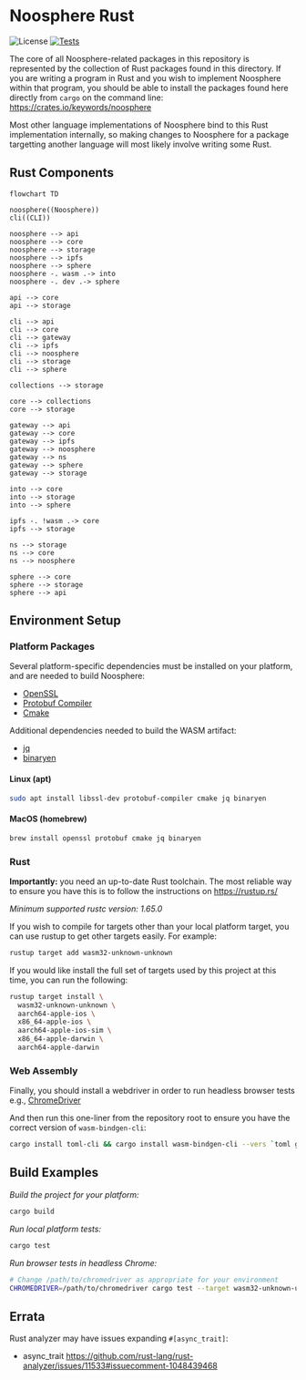 # Noosphere Rust

![License](https://img.shields.io/badge/license-MIT%2FApache--2.0-blue?label=License)
[![Tests](https://img.shields.io/github/workflow/status/subconsciousnetwork/noosphere/Run%20test%20suite/main?label=Tests)](https://github.com/subconsciousnetwork/noosphere/actions/workflows/run_test_suite.yaml?query=branch%3Amain)

The core of all Noosphere-related packages in this repository is represented by
the collection of Rust packages found in this directory. If you are writing a
program in Rust and you wish to implement Noosphere within that program, you
should be able to install the packages found here directly from `cargo` on the
command line: https://crates.io/keywords/noosphere

Most other language implementations of Noosphere bind to this Rust
implementation internally, so making changes to Noosphere for a package
targetting another language will most likely involve writing some Rust.

## Rust Components

```mermaid
flowchart TD

noosphere((Noosphere))
cli((CLI))

noosphere --> api
noosphere --> core
noosphere --> storage
noosphere --> ipfs 
noosphere --> sphere
noosphere -. wasm .-> into
noosphere -. dev .-> sphere

api --> core
api --> storage

cli --> api 
cli --> core
cli --> gateway
cli --> ipfs
cli --> noosphere 
cli --> storage 
cli --> sphere

collections --> storage

core --> collections
core --> storage

gateway --> api
gateway --> core
gateway --> ipfs
gateway --> noosphere
gateway --> ns 
gateway --> sphere 
gateway --> storage

into --> core
into --> storage
into --> sphere

ipfs -. !wasm .-> core 
ipfs --> storage

ns --> storage
ns --> core
ns --> noosphere

sphere --> core
sphere --> storage 
sphere --> api 

```

## Environment Setup

### Platform Packages

Several platform-specific dependencies must be installed on your platform,
and are needed to build Noosphere:

* [OpenSSL]
* [Protobuf Compiler]
* [Cmake]

Additional dependencies needed to build the WASM artifact:

* [jq]
* [binaryen]

#### Linux (apt)

```sh
sudo apt install libssl-dev protobuf-compiler cmake jq binaryen
```

#### MacOS (homebrew)

```sh
brew install openssl protobuf cmake jq binaryen
```

### Rust

**Importantly:** you need an up-to-date Rust toolchain. The most reliable way to
ensure you have this is to follow the instructions on https://rustup.rs/

*Minimum supported rustc version: 1.65.0*

If you wish to compile for targets other than your local platform target, you
can use rustup to get other targets easily. For example:

```sh
rustup target add wasm32-unknown-unknown
```

If you would like install the full set of targets used by this project at this
time, you can run the following:

```sh
rustup target install \
  wasm32-unknown-unknown \
  aarch64-apple-ios \
  x86_64-apple-ios \
  aarch64-apple-ios-sim \
  x86_64-apple-darwin \
  aarch64-apple-darwin
```

### Web Assembly

Finally, you should install a webdriver in order to run headless browser tests
e.g., [ChromeDriver](https://chromedriver.chromium.org/getting-started)

And then run this one-liner from the repository root to ensure you have the
correct version of `wasm-bindgen-cli`:

```sh
cargo install toml-cli && cargo install wasm-bindgen-cli --vers `toml get ./Cargo.lock . | jq '.package | map(select(.name == "wasm-bindgen"))[0].version' | xargs echo`
```

## Build Examples

_Build the project for your platform:_

```sh
cargo build
```

_Run local platform tests:_

```sh
cargo test
```

_Run browser tests in headless Chrome:_

```sh
# Change /path/to/chromedriver as appropriate for your environment
CHROMEDRIVER=/path/to/chromedriver cargo test --target wasm32-unknown-unknown
```

## Errata

Rust analyzer may have issues expanding `#[async_trait]`:

- async_trait https://github.com/rust-lang/rust-analyzer/issues/11533#issuecomment-1048439468

[OpenSSL]: https://www.openssl.org/
[Protobuf Compiler]: https://github.com/protocolbuffers/protobuf#protocol-compiler-installation
[Cmake]: https://cmake.org
[jq]: https://stedolan.github.io/jq/
[binaryen]: https://github.com/WebAssembly/binaryen
